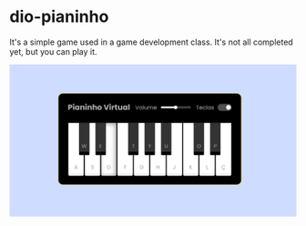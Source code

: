 # dio-pianinho

It's a simple game used in a game development class. It's not all completed yet, but you can play it.


![Game print](./screenshot.png "Game screenshot")